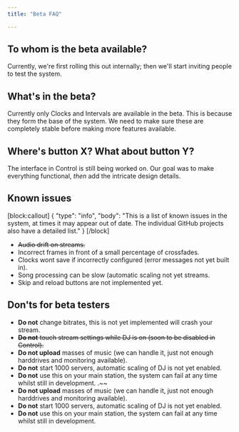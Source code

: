 ```yaml
---
title: "Beta FAQ"

---
```


## To whom is the beta available?

Currently, we're first rolling this out internally; then we'll start inviting people to test the system.

## What's in the beta?

Currently only Clocks and Intervals are available in the beta. This is because they form the base of the system. We need to make sure these are completely stable before making more features available.

## Where's button X? What about button Y?

The interface in Control is still being worked on. Our goal was to make everything functional, *then* add the intricate design details.

## Known issues


[block:callout]
{
  "type": "info",
  "body": "This is a list of known issues in the system, at times it may appear out of date. The individual GitHub projects also have a detailed list."
}
[/block]
* ~~Audio drift on streams.~~
* Incorrect frames in front of a small percentage of crossfades.
* Clocks wont save if incorrectly configured (error messages not yet built in).
* Song processing can be slow (automatic scaling not yet streams.
* Skip and reload buttons are not implemented yet.

## Don'ts for beta testers

* **Do not** change bitrates, this is not yet implemented will crash your stream.
* ~~**Do not** touch stream settings while DJ is on (soon to be disabled in Control).~~
* **Do not upload** masses of music (we can handle it, just not enough harddrives and monitoring available).
* **Do not** start 1000 servers, automatic scaling of DJ is not yet enabled.
* **Do not** use this on your main station, the system can fail at any time whilst still in development.
.~~
* **Do not upload** masses of music (we can handle it, just not enough harddrives and monitoring available).
* **Do not** start 1000 servers, automatic scaling of DJ is not yet enabled.
* **Do not** use this on your main station, the system can fail at any time whilst still in development.
